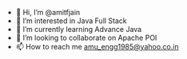 - 👋 Hi, I’m @amitfjain
- 👀 I’m interested in Java Full Stack 
- 🌱 I’m currently learning Advance Java
- 💞️ I’m looking to collaborate on Apache POI
- 📫 How to reach me amu_engg1985@yahoo.co.in

<!---
amitfjain/amitfjain is a ✨ special ✨ repository because its `README.md` (this file) appears on your GitHub profile.
You can click the Preview link to take a look at your changes.
--->

